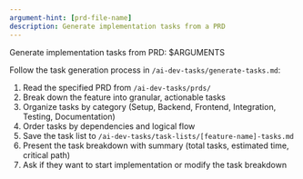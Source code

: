 ```yaml
---
argument-hint: [prd-file-name]
description: Generate implementation tasks from a PRD
---
```


Generate implementation tasks from PRD: $ARGUMENTS

Follow the task generation process in `/ai-dev-tasks/generate-tasks.md`:

1. Read the specified PRD from `/ai-dev-tasks/prds/`
2. Break down the feature into granular, actionable tasks
3. Organize tasks by category (Setup, Backend, Frontend, Integration, Testing, Documentation)
4. Order tasks by dependencies and logical flow
5. Save the task list to `/ai-dev-tasks/task-lists/[feature-name]-tasks.md`
6. Present the task breakdown with summary (total tasks, estimated time, critical path)
7. Ask if they want to start implementation or modify the task breakdown
